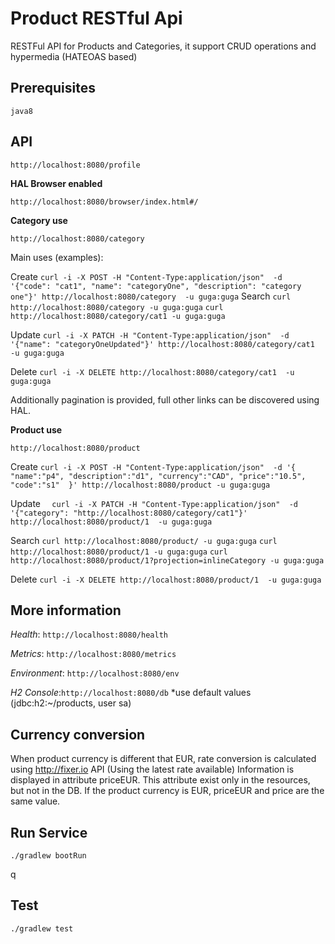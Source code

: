 # Product RESTful Api

RESTFul API for Products and Categories, it support CRUD operations and hypermedia (HATEOAS based) 

  
## Prerequisites
`java8`

## API

`http://localhost:8080/profile`

**HAL Browser enabled**

`http://localhost:8080/browser/index.html#/`
 
**Category use**

 `http://localhost:8080/category`
 
 Main uses (examples):
 
 Create
` curl -i -X POST -H "Content-Type:application/json"  -d '{"code": "cat1", "name": "categoryOne", "description": "category one"}' http://localhost:8080/category  -u guga:guga
` 
 Search
 `curl http://localhost:8080/category -u guga:guga`
 `curl http://localhost:8080/category/cat1 -u guga:guga`
  
 Update
 `curl -i -X PATCH -H "Content-Type:application/json"  -d '{"name": "categoryOneUpdated"}' http://localhost:8080/category/cat1  -u guga:guga`
 
 Delete
 `curl -i -X DELETE http://localhost:8080/category/cat1  -u guga:guga`

Additionally pagination is provided, full other links can be discovered using HAL.


**Product use**

 `http://localhost:8080/product`
 
 Create
 `curl -i -X POST -H "Content-Type:application/json"  -d '{ "name":"p4", "description":"d1", "currency":"CAD", "price":"10.5", "code":"s1"  }' http://localhost:8080/product -u guga:guga`
 
 Update
`  curl -i -X PATCH -H "Content-Type:application/json"  -d '{"category": "http://localhost:8080/category/cat1"}' http://localhost:8080/product/1  -u guga:guga`

 Search
`curl http://localhost:8080/product/ -u guga:guga`
`curl http://localhost:8080/product/1 -u guga:guga`
`curl http://localhost:8080/product/1?projection=inlineCategory -u guga:guga`

 Delete
 `curl -i -X DELETE http://localhost:8080/product/1  -u guga:guga`

## More information 

_Health_: `http://localhost:8080/health`

_Metrics_: `http://localhost:8080/metrics`

_Environment_: `http://localhost:8080/env`

_H2 Console_:` http://localhost:8080/db `
*use default values (jdbc:h2:~/products, user sa) 

## Currency conversion

When product currency is different that EUR,  rate conversion is calculated using http://fixer.io API (Using the 
latest rate available)
Information is displayed in attribute priceEUR.  This attribute exist only in the resources, but not in the DB. If the product currency is EUR, priceEUR and price are the same value.



## Run Service
`./gradlew bootRun`

q
## Test 
`./gradlew test`





